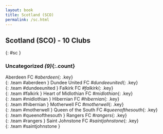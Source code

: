 ```yaml
---
layout: book
title: Scotland (SCO)
permalink: /sc.html
---
```


## Scotland (SCO) - 10 Clubs
{: #sc }









### Uncategorized _(9)_{:.count}

Aberdeen FC   _#aberdeen_{: .key} <br>
{: .team #aberdeen }
Dundee United FC   _#dundeeunited_{: .key} <br>
{: .team #dundeeunited }
Falkirk FC   _#falkirk_{: .key} <br>
{: .team #falkirk }
Heart of Midlothian FC   _#midlothian_{: .key} <br>
{: .team #midlothian }
Hibernian FC   _#hibernian_{: .key} <br>
{: .team #hibernian }
Motherwell FC   _#motherwell_{: .key} <br>
{: .team #motherwell }
Queen of the South FC   _#queenofthesouth_{: .key} <br>
{: .team #queenofthesouth }
Rangers FC   _#rangers_{: .key} <br>
{: .team #rangers }
Saint Johnstone FC   _#saintjohnstone_{: .key} <br>
{: .team #saintjohnstone }


 
